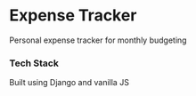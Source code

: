 # Expense Tracker

Personal expense tracker for monthly budgeting

### Tech Stack
Built using Django and vanilla JS